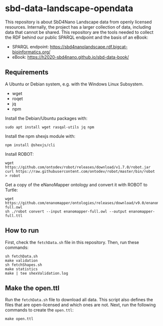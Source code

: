 # sbd-data-landscape-opendata

This repository is about SbD4Nano Landscape data from openly licensed resources.
Internally, the project has a larger collection of data, including data that cannot
be shared. This repository are the tools needed to collect the RDF behind our
public SPARQL endpoint and the basis of an eBook:

* SPARQL endpoint: https://sbd4nanolandscape.rdf.bigcat-bioinformatics.org/
* eBook: https://h2020-sbd4nano.github.io/sbd-data-book/

## Requirements

A Ubuntu or Debian system, e.g. with the Windows Linux Subsystem.

* wget
* roqet
* jq
* npm

Install the Debian/Ubuntu packages with:

```shell
sudo apt install wget rasqal-utils jq npm
```

Install the npm shexjs module with:

```shell
npm install @shexjs/cli
```

Install ROBOT:

```shell
wget https://github.com/ontodev/robot/releases/download/v1.7.0/robot.jar
curl https://raw.githubusercontent.com/ontodev/robot/master/bin/robot > robot
```

Get a copy of the eNanoMapper ontology and convert it with ROBOT to Turtle:

```shell
wget https://github.com/enanomapper/ontologies/releases/download/v9.0/enanomapper-full.owl
sh ./robot convert --input enanomapper-full.owl --output enanomapper-full.ttl
```

## How to run

First, check the `fetchData.sh` file in this repository. Then, run these commands:

```shell
sh fetchData.sh
make validation
sh fetchShapes.sh
make statistics
make | tee shexValidation.log
```

## Make the open.ttl

Run the `fetchData.sh` file to download all data. This script also defines the files
that are open-licensed and which ones are not. Next, run the following commands to create the `open.ttl`:

```shell
make open.ttl
```
